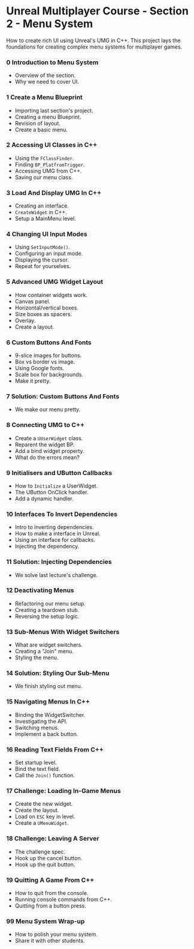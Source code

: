 # Unreal Multiplayer Course - Section 2 - Menu System

How to create rich UI using Unreal's UMG in C++. This project lays the foundations for creating complex menu systems for multiplayer games.

### 0 Introduction to Menu System ###

+ Overview of the section.
+ Why we need to cover UI.

### 1 Create a Menu Blueprint ###

+ Importing last section's project.
+ Creating a menu Blueprint.
+ Revision of layout.
+ Create a basic menu.

### 2 Accessing UI Classes in C++ ###

+ Using the `FClassFinder`.
+ Finding `BP_PlatfromTrigger`.
+ Accessing UMG from C++.
+ Saving our menu class.

### 3 Load And Display UMG In C++ ###

+ Creating an interface.
+ `CreateWidget` in C++.
+ Setup a MainMenu level.

### 4 Changing UI Input Modes ###

+ Using `SetInputMode()`.
+ Configuring an input mode.
+ Displaying the cursor.
+ Repeat for yourselves.

### 5 Advanced UMG Widget Layout ###

+ How container widgets work.
+ Canvas panel.
+ Horizontal/vertical boxes.
+ Size boxes as spacers.
+ Overlay.
+ Create a layout.

### 6 Custom Buttons And Fonts ###

+ 9-slice images for buttons.
+ Box vs border vs image.
+ Using Google fonts.
+ Scale box for backgrounds.
+ Make it pretty.

### 7 Solution: Custom Buttons And Fonts ###

+ We make our menu pretty.

### 8 Connecting UMG to C++ ###

+ Create a `UUserWidget` class.
+ Reparent the widget BP.
+ Add a bind widget property.
+ What do the errors mean?

### 9 Initialisers and UButton Callbacks ###

+ How to `Initialize` a UserWidget.
+ The UButton OnClick handler.
+ Add a dynamic handler.

### 10 Interfaces To Invert Dependencies ###

+ Intro to inverting dependencies.
+ How to make a interface in Unreal.
+ Using an interface for callbacks.
+ Injecting the dependency.

### 11 Solution: Injecting Dependencies ###

+ We solve last lecture's challenge.

### 12 Deactivating Menus ###

+ Refactoring our menu setup.
+ Creating a teardown stub.
+ Reversing the setup logic.

### 13 Sub-Menus With Widget Switchers ###

+ What are widget switchers.
+ Creating a "Join" menu.
+ Styling the menu.

### 14 Solution: Styling Our Sub-Menu ###

+ We finish styling out menu.

### 15 Navigating Menus In C++ ###

+ Binding the WidgetSwitcher.
+ Investigating the API.
+ Switching menus.
+ Implement a back button.

### 16 Reading Text Fields From C++ ###

+ Set startup level.
+ Bind the text field.
+ Call the `Join()` function.

### 17 Challenge: Loading In-Game Menus ###

+ Create the new widget.
+ Create the layout.
+ Load on `ESC` key in level.
+ Create a `UMenuWidget`.

### 18 Challenge: Leaving A Server ###

+ The challenge spec.
+ Hook up the cancel button.
+ Hook up the quit button.

### 19 Quitting A Game From C++ ###

+ How to quit from the console.
+ Running console commands from C++.
+ Quitting from a button press.

### 99 Menu System Wrap-up ###

+ How to polish your menu system.
+ Share it with other students.
